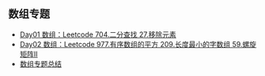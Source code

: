 ## 数组专题

- [Day01 数组：Leetcode  704.二分查找  27.移除元素](/array/Day01.md)
- [Day02 数组：Leetcode  977.有序数组的平方 209.长度最小的字数组  59.螺旋矩阵Ⅱ](/array/Day02.md)
- [数组专题总结](/array/数组专题总结.md)

